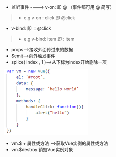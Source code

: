 + 监听事件 ----> v-on:  即 @ （事件都可用 @ 简写）
> + e.g     v-on : click 即  @click
+ v-bind: 即 ：@click
> + e.g     v-bind: item 即  : item
+ props-->接收外面传过来的数据
+ $emit-->向外触发事件
+ splice( index , 1 )-->从下标为index开始删除一项
  
 ![RUNOOB 图标](./picture/vue_004.PNG)
+ vm.$ + 属性或方法   -->获取Vue实例的属性或方法
+ vm.$destroy 销毁Vue实例对象